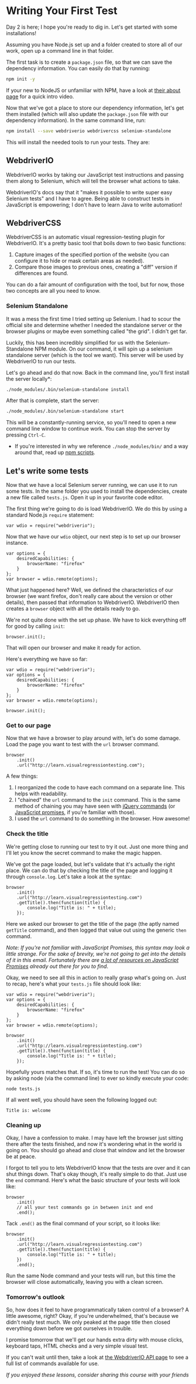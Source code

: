 # Writing Your First Test

Day 2 is here; I hope you're ready to dig in. Let's get started with some installations!

Assuming you have Node.js set up and a folder created to store all of our work, open up a command line in that folder.

The first task is to create a `package.json` file, so that we can save the dependency information. You can easily do that by running:

```sh
npm init -y
```

If your new to NodeJS or unfamiliar with NPM, have a look at [their about page](https://docs.npmjs.com/getting-started/what-is-npm) for a quick intro video.

Now that we've got a place to store our dependency information, let's get them installed (which will also update the `package.json` file with our dependency information). In the same command line, run:

```sh
npm install --save webdriverio webdrivercss selenium-standalone
```

This will install the needed tools to run your tests. They are:

## WebdriverIO 

WebdriverIO works by taking our JavaScript test instructions and passing them along to Selenium, which will tell the browser what actions to take.

WebdriverIO's docs say that it "makes it possible to write super easy Selenium tests" and I have to agree. Being able to construct tests in JavaScript is empowering; I don't have to learn Java to write automation!

## WebdriverCSS

WebdriverCSS is an automatic visual regression-testing plugin for WebdriverIO. It's a pretty basic tool that boils down to two basic functions:

1. Capture images of the specified portion of the website (you can configure it to hide or mask certain areas as needed).
2. Compare those images to previous ones, creating a "diff" version if differences are found.

You can do a fair amount of configuration with the tool, but for now, those two concepts are all you need to know.

### Selenium Standalone

It was a mess the first time I tried setting up Selenium. I had to scour the official site and determine whether I needed the standalone server or the browser plugins or maybe even something called "the grid". I didn't get far.

Luckily, this has been incredibly simplified for us with the Selenium-Standalone NPM module. On our command, it will spin up a selenium standalone server (which is the tool we want). This server will be used by WebdriverIO to run our tests.

Let's go ahead and do that now. Back in the command line, you'll first install the server locally*:

```sh
./node_modules/.bin/selenium-standalone install
```

After that is complete, start the server:

```sh
./node_modules/.bin/selenium-standalone start
```

This will be a constantly-running service, so you'll need to open a new command line window to continue work. You can stop the server by pressing `Ctrl-C`.

* If you're interested in why we reference `./node_modules/bin/` and a way around that, read up [npm scripts](http://firstdoit.com/npm-scripts/).

## Let's write some tests

Now that we have a local Selenium server running, we can use it to run some tests. In the same folder you used to install the dependencies, create a new file called `tests.js`. Open it up in your favorite code editor.

The first thing we're going to do is load WebdriverIO. We do this by using a standard Node.js `require` statement:

```
var wdio = require("webdriverio");
```

Now that we have our `wdio` object, our next step is to set up our browser instance.

```
var options = {
	desiredCapabilities: {
		browserName: "firefox"
	}
};
var browser = wdio.remote(options);
```

What just happened here? Well, we defined the characteristics of our browser (we want firefox, don't really care about the version or other details), then passed that information to WebdriverIO. WebdriverIO then creates a `browser` object with all the details ready to go.

We're not quite done with the set up phase. We have to kick everything off for good by calling `init`:

```
browser.init();
```

That will open our browser and make it ready for action.

Here's everything we have so far:

```
var wdio = require("webdriverio");
var options = {
	desiredCapabilities: {
		browserName: "firefox"
	}
};
var browser = wdio.remote(options);

browser.init();
```

### Get to our page

Now that we have a browser to play around with, let's do some damage. Load the page you want to test with the `url` browser command.

```
browser
	.init()
	.url("http://learn.visualregressiontesting.com");
```

A few things:

1. I reorganized the code to have each command on a separate line. This helps with readability.
2. I "chained" the `url` command to the `init` command. This is the same method of chaining you may have seen with [jQuery commands](http://tobiasahlin.com/blog/quick-guide-chaining-in-jquery/) (or [JavaScript promises](https://davidwalsh.name/promises), if you're familiar with those).
3. I used the `url` command to do something in the browser. How awesome!

### Check the title

We're getting close to running our test to try it out. Just one more thing and I'll let you know the secret command to make the magic happen.

We've got the page loaded, but let's validate that it's actually the right place. We can do that by checking the title of the page and logging it through `console.log`. Let's take a look at the syntax:

```
browser
	.init()
	.url("http://learn.visualregressiontesting.com")
	.getTitle().then(function(title) {
	    console.log("Title is: " + title);
	});
```

Here we asked our browser to get the title of the page (the aptly named `getTitle` command), and then logged that value out using the generic `then` command.

*Note: If you're not familiar with JavaScript Promises, this syntax may look a little strange. For the sake of brevity, we're not going to get into the details of it in this email. Fortunately there are [a lot of resources on JavaScript Promises](http://lmgtfy.com/?q=javascript+promise+tutorials) already out there for you to find*.

Okay, we need to see all this in action to really grasp what's going on. Just to recap, here's what your `tests.js` file should look like:

```
var wdio = require("webdriverio");
var options = {
	desiredCapabilities: {
		browserName: "firefox"
	}
};
var browser = wdio.remote(options);

browser
	.init()
	.url("http://learn.visualregressiontesting.com")
	.getTitle().then(function(title) {
	    console.log("Title is: " + title);
	});
```

Hopefully yours matches that. If so, it's time to run the test! You can do so by asking node (via the command line) to ever so kindly execute your code:

```
node tests.js
```

If all went well, you should have seen the following logged out:

```
Title is: welcome
```

### Cleaning up

Okay, I have a confession to make. I may have left the browser just sitting there after the tests finished, and now it's wondering what in the world is going on. You should go ahead and close that window and let the browser be at peace.

I forgot to tell you to lets WebdriverIO know that the tests are over and it can shut things down. That's okay though, it's really simple to do that. Just use the `end` command. Here's what the basic structure of your tests will look like:

```
browser
	.init()
	// all your test commands go in between init and end
	.end();
```

Tack `.end()` as the final command of your script, so it looks like:

```
browser
	.init()
	.url("http://learn.visualregressiontesting.com")
	.getTitle().then(function(title) {
	    console.log("Title is: " + title);
	})
	.end();
```

Run the same Node command and your tests will run, but this time the browser will close automatically, leaving you with a clean screen.

### Tomorrow's outlook  

So, how does it feel to have programmatically taken control of a  browser? A little awesome, right? Okay, if you're underwhelmed, that's because we didn't really test much. We only peaked at the page title then closed everything down before we got ourselves in trouble.

I promise tomorrow that we'll get our hands extra dirty with mouse clicks, keyboard taps, HTML checks and a very simple visual test.

If you can't wait until then, take a look at [the WebdriverIO API page](http://webdriver.io/api.html) to see a full list of commands available for use.

*If you enjoyed these lessons, consider sharing this course with your friends*
